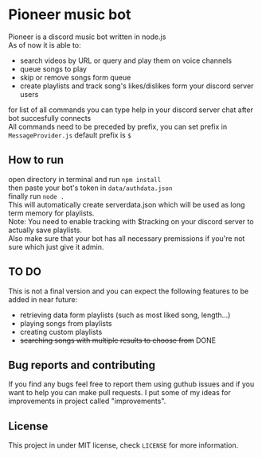 # Pioneer music bot
Pioneer is a discord music bot written in node.js  
As of now it is able to:
+ search videos by URL or query and play them on voice channels
+ queue songs to play
+ skip or remove songs form queue
+ create playlists and track song's likes/dislikes form your discord server users

for list of all commands you can type help in your discord server chat after bot succesfully connects  
All commands need to be preceded by prefix, you can set prefix in `MessageProvider.js` default prefix is `$`

## How to run
open directory in terminal and run `npm install`  
then paste your bot's token in `data/authdata.json`  
finally run `node .`  
This will automatically create serverdata.json which will be used as long term memory for playlists.  
Note: You need to enable tracking with $tracking on your discord server to actually save playlists.  
Also make sure that your bot has all necessary premissions if you're not sure which just give it admin.  

## TO DO
This is not a final version and you can expect the following features to be added in near future:
+ retrieving data form playlists (such as most liked song, length...)
+ playing songs from playlists
+ creating custom playlists
+ ~~searching songs with multiple results to choose from~~ DONE

## Bug reports and contributing
If you find any bugs feel free to report them using guthub issues and if you want to help you can make pull requests. I put some of my ideas for improvements in project called "improvements".

## License
This project in under MIT license, check `LICENSE` for more information.
